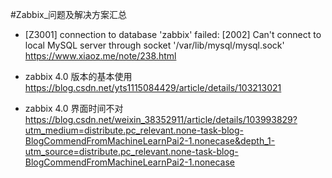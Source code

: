 #Zabbix_问题及解决方案汇总

* [Z3001] connection to database 'zabbix' failed: [2002] Can't connect to local MySQL server through socket '/var/lib/mysql/mysql.sock'
https://www.xiaoz.me/note/238.html

* zabbix 4.0 版本的基本使用
https://blog.csdn.net/yts1115084429/article/details/103213021

* zabbix 4.0 界面时间不对
https://blog.csdn.net/weixin_38352911/article/details/103993829?utm_medium=distribute.pc_relevant.none-task-blog-BlogCommendFromMachineLearnPai2-1.nonecase&depth_1-utm_source=distribute.pc_relevant.none-task-blog-BlogCommendFromMachineLearnPai2-1.nonecase